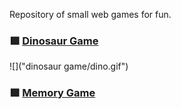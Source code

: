 Repository of small web games for fun.

### 🟩 [Dinosaur Game](https://github.com/containedx/Fun-with-Javascript/tree/master/dinosaur%20game) 

![]("dinosaur game/dino.gif")

### 🟪 [Memory Game](https://github.com/containedx/Fun-with-Javascript/tree/master/memory%20game)
